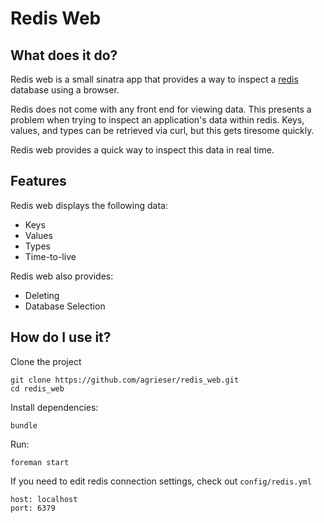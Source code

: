 Redis Web
=========
What does it do?
----------------
Redis web is a small sinatra app that provides a way to inspect a [redis](http://redis.io/) database using a browser.

Redis does not come with any front end for viewing data.
This presents a problem when trying to inspect an application's data within redis.
Keys, values, and types can be retrieved via curl, but this gets tiresome quickly.

Redis web provides a quick way to inspect this data in real time.


Features
--------
Redis web displays the following data:

* Keys
* Values
* Types
* Time-to-live

Redis web also provides:

* Deleting
* Database Selection


How do I use it?
----------------
Clone the project

    git clone https://github.com/agrieser/redis_web.git
    cd redis_web

Install dependencies:

    bundle

Run:

    foreman start

If you need to edit redis connection settings, check out `config/redis.yml`

    host: localhost
    port: 6379

